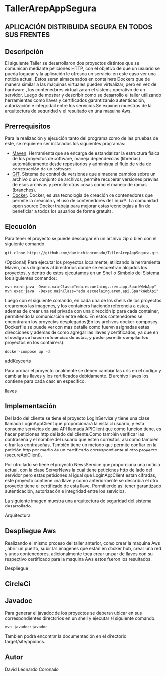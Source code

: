 # TallerArepAppSegura
## APLICACIÓN DISTRIBUIDA SEGURA EN TODOS SUS FRENTES
## Descripción 
El siguiente Taller se desarrollaron   dos proyectos distintos que se comunican mediante peticiones HTTP, con el objetivo de que un usuario se pueda loguear y la aplicación le ofresca un servicio, en este caso ver una noticia actual. Estos seran almacenados en containers Dockers que de manera similar a las maquinas virtuales pueden virtualizar, pero en vez de hardware , los contenedores virtualizaran el sistema operativo de un servidor. Luego de mostrar y describir como se desarrollo el taller utilizando herramientas como llaves y certificados garantizando autenticación, autorización e integridad entre los servicios.Se exponen muestras de la arquitectura de seguridad y el resultado en una maquina Aws.

## Prerrequisitos
Para la realización y ejecución tanto del programa como de las pruebas de este, se requieren ser instalados los siguientes programas:
* [Maven](https://maven.apache.org/). Herramienta que se encarga de estandarizar la estructura física de los proyectos de software, maneja dependencias (librerías) automáticamente desde repositorios y administra el flujo de vida de construcción de un software.
* [GIT](https://git-scm.com/). Sistema de control de versiones que almacena cambios sobre un archivo o un conjunto de archivos, permite recuperar versiones previas de esos archivos y permite otras cosas como el manejo de ramas (branches).
* [Docker](https://www.docker.com). Docker, es una tecnología de creación de contenedores que permite la creación y el uso de contenedores de Linux®. La comunidad open source Docker trabaja para mejorar estas tecnologías a fin de beneficiar a todos los usuarios de forma gratuita.

## Ejecución 
Para tener el proyecto se puede descargar en un archivo zip o bien con el siguiente comando 
```
git clone https://github.com/davinchicoronado/TallerArepAppSegura.git
```

(Opcional) Para ejecutar los proyectos localmente, utilizando la herramienta Maven, nos dirigimos al directorios donde se encuentran alojados los proyectos, y dentro de estos ejecutamos en un Shell o Símbolo del Sistema los siguientes comandos:

```
mvn exec:java -Dexec.mainClass="edu.escuelaing.arem.app.SparkWebApp"
mvn exec:java  -Dexec.mainClass="edu.escuelaing.arem.api.SparkWebApi" 
```
Luego con el siguiente comando, en cada una de los shells de los proyectos crearemos las imagenes, y los containers haciendo referencia a estas, ademas de crear una red privada con una dirección ip para cada container, permitiendo la comunicación entre ellos. En estos contenedores se encontraran los proyectos desplegados(En los archivos docker-composey Dockerfile se puede ver con mas detalle como fueron asignadas estas direcciones y ademas de como agregar las llaves y certificados, ya que en el codigo se hacen referencias de estas, y poder permitir compilar los proyectos en los containers).
```
docker-compose up -d
```

addKeycerts

Para probar el proyecto localmente se deben cambiar las urls en el codigo y cambiar las llaves y los certificados debidamente. El archivo llaves los contiene para cada caso en especifico.

llaves 

## Implementación

Del lado del cliente se tiene el proyecto LoginService y tiene una clase llamada LoginAppClient que proporcionará la vista al usuario, y esta consume servicios de una API llamada APIClient que como funcion tiene, es hacer peticiones http del lado del cliente.Como también verificar  las contraseña y el nombre del usuario que esten correctos, asi como también cifrar las contraseñas. También tiene un metodo que permite confiar en la petición http por medio de un certificado correspondiente al otro proyecto (secureApiClient).

Por otro lado se tiene el proyecto NewsService que proporciona una noticia actual, con la clase ServerNews la cual tiene peticiones http de lado del servidor pero estas peticiones al igual que LoginAppClient estan cifradas, este proyecto contiene una llave y como anteriormente se describia el otro proyecto tiene el certificado de esta llave. Permitiendo asi tener garantizado  autenticación, autorización e integridad entre los servicios.

La siguiente imagen muestra una arquitectura de seguridad del sistema desarrollado.

Arquitectura

## Despliegue Aws

Realizando el mismo proceso del taller anterior, como crear la maquina Aws , abrir un puerto, subir las imagenes que están en docker hub, crear una red y unos contenedores, adicionalmente toca crear un par de llaves con su respectivo certificado para la maquina Aws estos fueron los resultados.

Despliegue 


## CircleCi

 ## Javadoc
 Para generar el javadoc de los proyectos se deberan ubicar en sus correspondientes directorios en un shell y ejecutar el siguiente comando.
 
```
mvn javadoc:javadoc
```
Tambien podrá encontrar la documentación en el directorio target/site/apidocs.

## Autor 
David Leonardo Coronado
